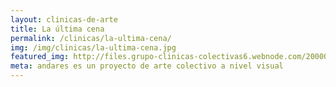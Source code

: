 ```yaml
---
layout: clinicas-de-arte
title: La última cena
permalink: /clinicas/la-ultima-cena/
img: /img/clinicas/la-ultima-cena.jpg
featured_img: http://files.grupo-clinicas-colectivas6.webnode.com/200000040-0e3340f2d5/ultima%20clinica%202015.jpg
meta: andares es un proyecto de arte colectivo a nivel visual
---
```


